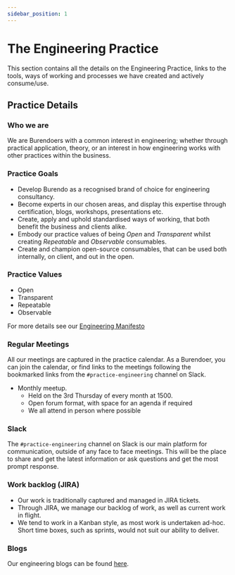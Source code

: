 ```yaml
---
sidebar_position: 1
---
```

# The Engineering Practice

This section contains all the details on the Engineering Practice, links to the tools, ways of working and processes we have created and actively consume/use.

## Practice Details

### Who we are  

We are Burendoers with a common interest in engineering; whether through practical application, theory, or an interest in how engineering works with other practices within the business.

### Practice Goals  

- Develop Burendo as a recognised brand of choice for engineering consultancy.
- Become experts in our chosen areas, and display this expertise through certification, blogs, workshops, presentations etc.
- Create, apply and uphold standardised ways of working, that both benefit the business and clients alike.
- Embody our practice values of being _Open_ and _Transparent_ whilst creating _Repeatable_ and _Observable_ consumables.
- Create and champion open-source consumables, that can be used both internally, on client, and out in the open.

### Practice Values

- Open
- Transparent
- Repeatable
- Observable

For more details see our [Engineering Manifesto](man.md)

### Regular Meetings  

All our meetings are captured in the practice calendar. As a Burendoer, you can join the calendar, or find links to the meetings following the bookmarked links from the `#practice-engineering` channel on Slack.

- Monthly meetup.
  - Held on the 3rd Thursday of every month at 1500.
  - Open forum format, with space for an agenda if required
  - We all attend in person where possible


### Slack

The `#practice-engineering` channel on Slack is our main platform for communication, outside of any face to face meetings.  This will be the place to share and get the latest information or ask questions and get the most prompt response.

### Work backlog (JIRA)  

- Our work is traditionally captured and managed in JIRA tickets.  
- Through JIRA, we manage our backlog of work, as well as current work in flight.  
- We tend to work in a Kanban style, as most work is undertaken ad-hoc.  Short time boxes, such as sprints, would not suit our ability to deliver.

### Blogs

Our engineering blogs can be found [here](/blog/tags/engineering/).

